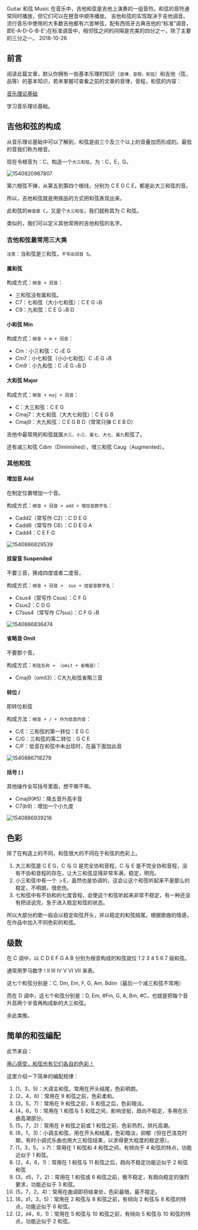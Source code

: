 Guitar 和弦
Music
在音乐中，吉他和弦是吉他上演奏的一组音符。和弦的音符通常同时播放，但它们可以在琶音中顺序播放。 吉他和弦的实现取决于吉他调音。流行音乐中使用的大多数吉他都有六首琴弦，配有西班牙古典吉他的“标准”调音，即E-A-D-G-B-E';在标准调音中，相邻弦之间的间隔是完美的四分之一，除了主要的三分之一。
2018-10-26





## 前言

阅读此篇文章，默认你拥有一些基本乐理的知识（`音律，音程，和弦`）和吉他（弦，品等）的基本知识，若未掌握可查看之前的文章的音律，音程，和弦的内容：

[音乐理论基础](16.html)

学习音乐理论基础。

## 吉他和弦的构成



从音乐理论基础中可以了解到，和弦是由三个及三个以上的音叠加而形成的。最低的音我们称为根音。



现在令根音为：C，构造一个`大三和弦`，为：C，E，G。

![1540820987807](../img/music-theory/1540820987807.png)

第六根弦不弹，从第五到第四个根线，分别为 C E G C E，都是此大三和弦的音。

所以，吉他和弦就是用按品的方式把和弦表现出来。

此和弦的`根音是 C`，又是个`大三和弦`，我们就称其为 C 和弦。



类似的，我们可以定义其他常用的吉他和弦的名字。

### 吉他和弦最常用三大类

`注意`：当和弦是三和弦，`不写出冠音 5`。

#### 属和弦

构成方式：`根音 + 冠音`：



-   三和弦没有属和弦。
-   C7：七和弦（大小七和弦）：C E G $\flat$B
-   C9：九和弦：C E G $\flat$B D

#### 小和弦 Min

构成方式：`根音 + m + 冠音`：



-   Cm：小三和弦：C $\flat$E G
-   Cm7：小七和弦（小小七和弦）C $\flat$E G $\flat$B
-   Cm9：小九和弦：C $\flat$E G $\flat$B D

#### 大和弦 Major

构成方式：`根音 + maj + 冠音`：



-   C：大三和弦：C E G
-   Cmaj7：大七和弦（大大七和弦）：C E G B
-   Cmaj9：大九和弦：C E G B D（常常只弹 C E B D）



吉他中最常用的和弦就属`大三、小三、属七、大七、属九`和弦了。



还有减三和弦 Cdim（Diminished），增三和弦 Caug（Augmented）。

### 其他和弦

#### 增加音 Add

在制定位置增加一个音。

构成方式：`根音 + 冠音 + add + 增加音数字名`：



-   Cadd2（常写作 C2）：C D E G
-   Cadd6（常写作 C6）：C D E G A
-   Cadd4：C E F G

![1540886829539](../img/music-theory/1540886829539.png)

#### 挂留音 Suspended

不要三音，换成四度或者二度音，

构成方式：`根音 + 冠音 +  sus + 挂留音数字名`：



-   Csus4（常写作 Csus）：C F G
-   Csus2：C D G
-   C7sus4（常写作 C7sus）：C F G $\flat$B

![1540886836474](../img/music-theory/1540886836474.png)

#### 省略音 Omit

不要那个音。

构成方式：`和弦名称 + （omit + 省略音）`：



-   Cmaj9（omit3）：C大九和弦省略三音

#### 转位 /

即转位和弦

构成方法：`根音 + / + 作为低音的音`：



-   C/E：三和弦的第一转位：E G C
-   C/G：三和弦的第二转位：G C E
-   C/F：低音在和弦中未出现时，在最下面加此音

![1540886718279](../img/music-theory/1540886718279.png)

####  括号 ( )

其他操作全写括号里面，想干嘛干嘛。

-   Cmaj9(#5)：降五音升高半音
-   C7(b9)：增加一个小九度

![1540886939216](../img/music-theory/1540886939216.png)

## 色彩

除了在构造上的不同，和弦很大的不同在于和弦的色彩上。



1.  大三和弦是 C E G，C 与 G 是完全协和音程，C 与 E 是不完全协和音程，没有不协和音程的存在，让大三和弦显得非常丰满，稳定，明亮。
2.  小三和弦中有一个 $\flat$E，虽然也是协调的，这会让这个和弦听起来不是那么的稳定，不明朗，很悲伤。
3.  七和弦中有不协和的七度音程，会使这个和弦听起来非常不稳定，有一种还没有把话说完，急于进入稳定和弦的状态。



所以大部分的歌一般会以稳定和弦开头，并以稳定的和弦结尾。根据歌曲的情感，在作品中加入不同色彩的和弦。

## 级数

在 C 调中，以 C D E F G A B 分别为根音构成的和弦就位 1 2 3 4 5 6 7 级和弦。

通常用罗马数字 Ⅰ Ⅱ Ⅲ Ⅳ Ⅴ Ⅵ Ⅶ 来表。

这七个和弦分别是：C, Dm, Em, F, G, Am, Bdim（最后一个减三和弦不常用）



而在 D 调中，这七个和弦分别是：D, Em, #Fm, G, A, Bm, #C，也就是把每个音升高两个半音再构成新的大三和弦。

余此类推。

## 简单的和弦编配

此节来自：

[用心感受，和弦也有它们各自的色彩！](https://www.jianshu.com/p/7952aee61ae2)

这里介绍一下简单的编配规律：

1.  (1，3，5)：大调主和弦，常用在开头结尾，色彩明朗。
2.  (2，4，6)：常用在 9 和弦之前，色彩柔和。
3.  (3，5，7)：常用在 9 和弦之前，5 和弦之后，色彩暗淡。
4.  (4，6，1)：常用在 1 和弦与 5 和弦之间，影响坚挺，趋向不稳定，多用在乐曲高潮部分。
5.  (5，7，2)：常用在 9 和弦之前或 1 和弦之前，色彩热烈，烘托高潮。
6.  (6，1，3)：小调主和弦，用在开头和结尾，色彩暗淡，抑郁（但在巴洛克时期，有时小调式乐曲也用大三和弦结束，以求得更大程度的稳定感）。
7.  (1，3，5，$\flat$7)：常用在 1 和弦和 4 和弦之间，有倾向于 4 和弦的特点，功能近似于 1 和弦。
8.  (2，4，6，1)：常用在 1 和弦与 11 和弦之后，趋向不稳定功能近似于 2 和弦和弦
9.  (3，$\sharp$5，7，2)：常用在 1 和弦或 6 和弦之前，极不稳定，有趋向稳定的强烈要求，功能近似于 3 和弦。
10.  (5，7，2，4)：常用在曲调即将结束处，色彩最暗，最不稳定。
11.  (6，$\sharp$1，3，5)：常用在 2 和弦与 8 和弦之前，有倾向 2 和弦与 8 和弦的特点，功能近似于 6 和弦。
12.  (2，$\sharp$4，6，1)：常用在 5 和弦与 10 和弦之前，有倾向 5 和弦与 10 和弦的特点，功能近似于 2 和弦。